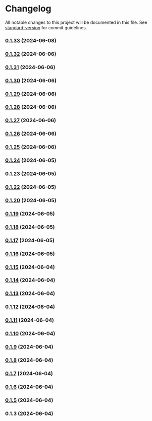 # Changelog

All notable changes to this project will be documented in this file. See [standard-version](https://github.com/conventional-changelog/standard-version) for commit guidelines.

### [0.1.33](https://github.com/abraham-ukachi/ab-nextjs-animations/compare/v0.1.32...v0.1.33) (2024-06-08)

### [0.1.32](https://github.com/abraham-ukachi/ab-nextjs-animations/compare/v0.1.31...v0.1.32) (2024-06-06)

### [0.1.31](https://github.com/abraham-ukachi/ab-nextjs-animations/compare/v0.1.30...v0.1.31) (2024-06-06)

### [0.1.30](https://github.com/abraham-ukachi/ab-nextjs-animations/compare/v0.1.29...v0.1.30) (2024-06-06)

### [0.1.29](https://github.com/abraham-ukachi/ab-nextjs-animations/compare/v0.1.28...v0.1.29) (2024-06-06)

### [0.1.28](https://github.com/abraham-ukachi/ab-nextjs-animations/compare/v0.1.27...v0.1.28) (2024-06-06)

### [0.1.27](https://github.com/abraham-ukachi/ab-nextjs-animations/compare/v0.1.26...v0.1.27) (2024-06-06)

### [0.1.26](https://github.com/abraham-ukachi/ab-nextjs-animations/compare/v0.1.25...v0.1.26) (2024-06-06)

### [0.1.25](https://github.com/abraham-ukachi/ab-nextjs-animations/compare/v0.1.24...v0.1.25) (2024-06-06)

### [0.1.24](https://github.com/abraham-ukachi/ab-nextjs-animations/compare/v0.1.23...v0.1.24) (2024-06-05)

### [0.1.23](https://github.com/abraham-ukachi/ab-nextjs-animations/compare/v0.1.22...v0.1.23) (2024-06-05)

### [0.1.22](https://github.com/abraham-ukachi/ab-nextjs-animations/compare/v0.1.21...v0.1.22) (2024-06-05)

### [0.1.20](https://github.com/abraham-ukachi/ab-nextjs-animations/compare/v0.1.19...v0.1.20) (2024-06-05)

### [0.1.19](https://github.com/abraham-ukachi/ab-nextjs-animations/compare/v0.1.18...v0.1.19) (2024-06-05)

### [0.1.18](https://github.com/abraham-ukachi/ab-nextjs-animations/compare/v0.1.17...v0.1.18) (2024-06-05)

### [0.1.17](https://github.com/abraham-ukachi/ab-nextjs-animations/compare/v0.1.16...v0.1.17) (2024-06-05)

### [0.1.16](https://github.com/abraham-ukachi/ab-nextjs-animations/compare/v0.1.15...v0.1.16) (2024-06-05)

### [0.1.15](https://github.com/abraham-ukachi/ab-nextjs-animations/compare/v0.1.14...v0.1.15) (2024-06-04)

### [0.1.14](https://github.com/abraham-ukachi/ab-nextjs-animations/compare/v0.1.13...v0.1.14) (2024-06-04)

### [0.1.13](https://github.com/abraham-ukachi/ab-nextjs-animations/compare/v0.1.12...v0.1.13) (2024-06-04)

### [0.1.12](https://github.com/abraham-ukachi/ab-nextjs-animations/compare/v0.1.11...v0.1.12) (2024-06-04)

### [0.1.11](https://github.com/abraham-ukachi/ab-nextjs-animations/compare/v0.1.10...v0.1.11) (2024-06-04)

### [0.1.10](https://github.com/abraham-ukachi/ab-nextjs-animations/compare/v0.1.9...v0.1.10) (2024-06-04)

### [0.1.9](https://github.com/abraham-ukachi/ab-nextjs-animations/compare/v0.1.8...v0.1.9) (2024-06-04)

### [0.1.8](https://github.com/abraham-ukachi/ab-nextjs-animations/compare/v0.1.7...v0.1.8) (2024-06-04)

### [0.1.7](https://github.com/abraham-ukachi/ab-nextjs-animations/compare/v0.1.6...v0.1.7) (2024-06-04)

### [0.1.6](https://github.com/abraham-ukachi/ab-nextjs-animations/compare/v0.1.5...v0.1.6) (2024-06-04)

### [0.1.5](https://github.com/abraham-ukachi/ab-nextjs-animations/compare/v0.1.4...v0.1.5) (2024-06-04)

### 0.1.3 (2024-06-04)
